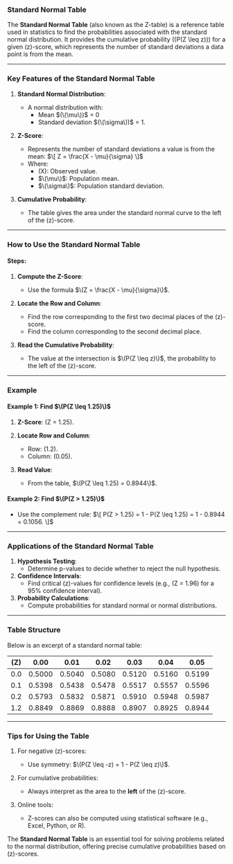 ### **Standard Normal Table**

The **Standard Normal Table** (also known as the Z-table) is a reference table used in statistics to find the probabilities associated with the standard normal distribution. It provides the cumulative probability (\(P(Z \leq z)\)) for a given \(z\)-score, which represents the number of standard deviations a data point is from the mean.

---

### **Key Features of the Standard Normal Table**

1. **Standard Normal Distribution**:
   - A normal distribution with:
     - Mean $(\(\mu\))$ = 0
     - Standard deviation $(\(\sigma\))$ = 1.

2. **Z-Score**:
   - Represents the number of standard deviations a value is from the mean:
     $\[
     Z = \frac{X - \mu}{\sigma}
     \]$
   - Where:
     - \(X\): Observed value.
     - $\(\mu\)$: Population mean.
     - $\(\sigma\)$: Population standard deviation.

3. **Cumulative Probability**:
   - The table gives the area under the standard normal curve to the left of the \(z\)-score.

---

### **How to Use the Standard Normal Table**

#### **Steps**:
1. **Compute the Z-Score**:
   - Use the formula $\(Z = \frac{X - \mu}{\sigma}\)$.

2. **Locate the Row and Column**:
   - Find the row corresponding to the first two decimal places of the \(z\)-score.
   - Find the column corresponding to the second decimal place.

3. **Read the Cumulative Probability**:
   - The value at the intersection is $\(P(Z \leq z)\)$, the probability to the left of the \(z\)-score.

---

### **Example**

#### Example 1: Find $\(P(Z \leq 1.25)\)$
1. **Z-Score**:
   \(Z = 1.25\).

2. **Locate Row and Column**:
   - Row: \(1.2\).
   - Column: \(0.05\).

3. **Read Value**:
   - From the table, $\(P(Z \leq 1.25) = 0.8944\)$.

#### Example 2: Find $\(P(Z > 1.25)\)$
- Use the complement rule:
  $\[
  P(Z > 1.25) = 1 - P(Z \leq 1.25) = 1 - 0.8944 = 0.1056.
  \]$

---

### **Applications of the Standard Normal Table**

1. **Hypothesis Testing**:
   - Determine p-values to decide whether to reject the null hypothesis.
2. **Confidence Intervals**:
   - Find critical \(z\)-values for confidence levels (e.g., \(Z = 1.96\) for a 95% confidence interval).
3. **Probability Calculations**:
   - Compute probabilities for standard normal or normal distributions.

---

### **Table Structure**

Below is an excerpt of a standard normal table:

| \(Z\) | 0.00   | 0.01   | 0.02   | 0.03   | 0.04   | 0.05   |
|-------|--------|--------|--------|--------|--------|--------|
| 0.0   | 0.5000 | 0.5040 | 0.5080 | 0.5120 | 0.5160 | 0.5199 |
| 0.1   | 0.5398 | 0.5438 | 0.5478 | 0.5517 | 0.5557 | 0.5596 |
| 0.2   | 0.5793 | 0.5832 | 0.5871 | 0.5910 | 0.5948 | 0.5987 |
| 1.2   | 0.8849 | 0.8869 | 0.8888 | 0.8907 | 0.8925 | 0.8944 |

---

### **Tips for Using the Table**

1. For negative \(z\)-scores:
   - Use symmetry: $\(P(Z \leq -z) = 1 - P(Z \leq z)\)$.

2. For cumulative probabilities:
   - Always interpret as the area to the **left** of the \(z\)-score.

3. Online tools:
   - Z-scores can also be computed using statistical software (e.g., Excel, Python, or R).

The **Standard Normal Table** is an essential tool for solving problems related to the normal distribution, offering precise cumulative probabilities based on \(z\)-scores.
